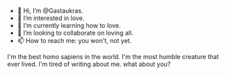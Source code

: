 - 👋 Hi, I’m @Gastaukras.
- 👀 I’m interested in love.
- 🌱 I’m currently learning how to love.
- 💞️ I’m looking to collaborate on loving all.
- 📫 How to reach me: you won't, not yet.

I'm the best homo sapiens in the world. I'm the most humble creature that ever lived. I'm tired of writing about me. what about you?
